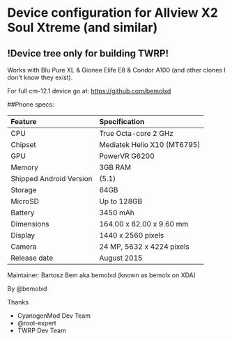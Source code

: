 
# Device configuration for Allview X2 Soul Xtreme (and similar)
## !Device tree only for building TWRP!

Works with Blu Pure XL & Gionee Elife E8 & Condor A100 (and other clones I don't know they exist).

For full cm-12.1 device go at: https://github.com/bemolxd

##Phone specs:

|Feature                  |Specification              |
|:------------------------|:--------------------------|
|CPU                      |True Octa-core 2 GHz       |
|Chipset                  |Mediatek Helio X10 (MT6795)|
|GPU                      |PowerVR G6200              |
|Memory                   |3GB RAM                    |
|Shipped Android Version  |(5.1)                      |
|Storage                  |64GB                       |
|MicroSD                  |Up to 128GB                |
|Battery                  |3450 mAh                   |
|Dimensions               |164.00 x 82.00 x 9.60 mm   |
|Display                  |1440 x 2560 pixels         |
|Camera                   |24 MP, 5632 x 4224 pixels  |
|Release date             |August 2015                |

Maintainer: Bartosz Bem aka bemolxd (known as bemolx on XDA)

By @bemolxd

Thanks
* CyanogenMod Dev Team
* @root-expert
* TWRP Dev Team

